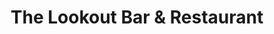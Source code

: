 ---
layout: default
title: "The Lookout Bar & Restaurant"
categories: Bars
rating: "$$"
description: "Located up the one way road from the NZ high commission. Great meals with the best views in Port Vila. A great bar for sunset drinks." 
tel: "23317"
---